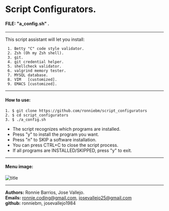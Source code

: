 # Script Configurators.  
  
#### FILE:  "a_config.sh" .
---------------------------------
This script assistant will let you install:  

     1. Betty "C" code style validator.  
     2. Zsh (Oh my Zsh shell).  
     3. git.  
     4. git credential helper.  
     5. shellcheck validator.  
     6. valgrind memory tester.  
     7. MYSQL database.  
     8. VIM   [customized].  
     9. EMACS [customized].  

---------------------------------  

#### How to use:  

    1. $ git clone https://github.com/ronniebm/script_configurators  
    2. $ cd script_configurators  
    3. $ ./a_config.sh  

- The script recognizes which programs are installed.
- Press "y" to install the program you want.
- Press "n" to SKIP a software installation.
- You can press CTRL+C to close the script process.
- If all programs are INSTALLED/SKIPPED, press "y" to exit.

---------------------------------  

#### Menu image:  
![title](assets/images/menu.jpg)  

---------------------------------  

<b>Authors:</b> Ronnie Barrios,  Jose Vallejo.  
<b>Emails:</b> ronnie.coding@gmail.com,  josevallejo25@gmail.com  
<b>github:</b> ronniebm,  josevallejo1984  
